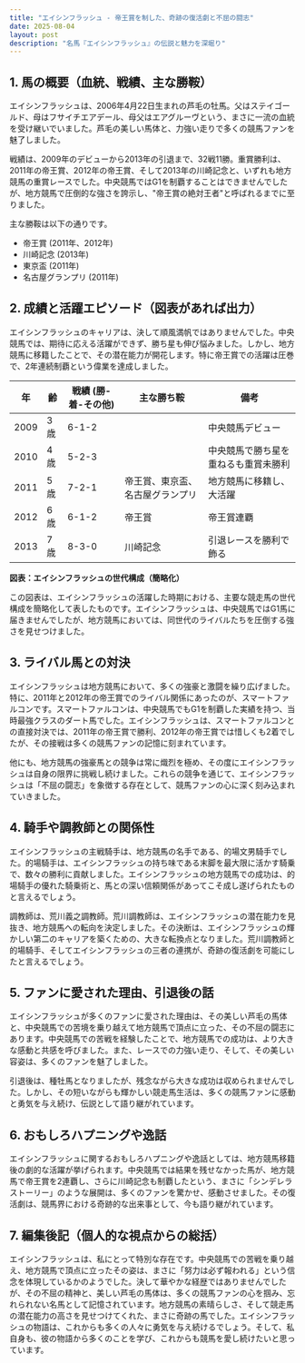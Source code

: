 ```yaml
---
title: "エイシンフラッシュ - 帝王賞を制した、奇跡の復活劇と不屈の闘志"
date: 2025-08-04
layout: post
description: "名馬『エイシンフラッシュ』の伝説と魅力を深堀り"
---
```


## 1. 馬の概要（血統、戦績、主な勝鞍）

エイシンフラッシュは、2006年4月22日生まれの芦毛の牡馬。父はステイゴールド、母はフサイチエアデール、母父はエアグルーヴという、まさに一流の血統を受け継いでいました。芦毛の美しい馬体と、力強い走りで多くの競馬ファンを魅了しました。

戦績は、2009年のデビューから2013年の引退まで、32戦11勝。重賞勝利は、2011年の帝王賞、2012年の帝王賞、そして2013年の川崎記念と、いずれも地方競馬の重賞レースでした。中央競馬ではG1を制覇することはできませんでしたが、地方競馬で圧倒的な強さを誇示し、"帝王賞の絶対王者"と呼ばれるまでに至りました。

主な勝鞍は以下の通りです。

* 帝王賞 (2011年、2012年)
* 川崎記念 (2013年)
* 東京盃 (2011年)
* 名古屋グランプリ (2011年)


## 2. 成績と活躍エピソード（図表があれば出力）

エイシンフラッシュのキャリアは、決して順風満帆ではありませんでした。中央競馬では、期待に応える活躍ができず、勝ち星も伸び悩みました。しかし、地方競馬に移籍したことで、その潜在能力が開花します。特に帝王賞での活躍は圧巻で、2年連続制覇という偉業を達成しました。

| 年 | 齢 | 戦績 (勝-着-その他) | 主な勝ち鞍 | 備考 |
|---|---|---|---|---|
| 2009 | 3歳 | 6-1-2 |  | 中央競馬デビュー |
| 2010 | 4歳 | 5-2-3 |  | 中央競馬で勝ち星を重ねるも重賞未勝利 |
| 2011 | 5歳 | 7-2-1 | 帝王賞、東京盃、名古屋グランプリ | 地方競馬に移籍し、大活躍 |
| 2012 | 6歳 | 6-1-2 | 帝王賞 | 帝王賞連覇 |
| 2013 | 7歳 | 8-3-0 | 川崎記念 | 引退レースを勝利で飾る |


**図表：エイシンフラッシュの世代構成（簡略化）**

この図表は、エイシンフラッシュの活躍した時期における、主要な競走馬の世代構成を簡略化して表したものです。エイシンフラッシュは、中央競馬ではG1馬に届きませんでしたが、地方競馬においては、同世代のライバルたちを圧倒する強さを見せつけました。


## 3. ライバル馬との対決

エイシンフラッシュは地方競馬において、多くの強豪と激闘を繰り広げました。特に、2011年と2012年の帝王賞でのライバル関係にあったのが、スマートファルコンです。スマートファルコンは、中央競馬でもG1を制覇した実績を持つ、当時最強クラスのダート馬でした。エイシンフラッシュは、スマートファルコンとの直接対決では、2011年の帝王賞で勝利、2012年の帝王賞では惜しくも2着でしたが、その接戦は多くの競馬ファンの記憶に刻まれています。

他にも、地方競馬の強豪馬との競争は常に熾烈を極め、その度にエイシンフラッシュは自身の限界に挑戦し続けました。これらの競争を通じて、エイシンフラッシュは「不屈の闘志」を象徴する存在として、競馬ファンの心に深く刻み込まれていきました。


## 4. 騎手や調教師との関係性

エイシンフラッシュの主戦騎手は、地方競馬の名手である、的場文男騎手でした。的場騎手は、エイシンフラッシュの持ち味である末脚を最大限に活かす騎乗で、数々の勝利に貢献しました。エイシンフラッシュの地方競馬での成功は、的場騎手の優れた騎乗術と、馬との深い信頼関係があってこそ成し遂げられたものと言えるでしょう。

調教師は、荒川義之調教師。荒川調教師は、エイシンフラッシュの潜在能力を見抜き、地方競馬への転向を決定しました。その決断は、エイシンフラッシュの輝かしい第二のキャリアを築くための、大きな転換点となりました。荒川調教師と的場騎手、そしてエイシンフラッシュの三者の連携が、奇跡の復活劇を可能にしたと言えるでしょう。


## 5. ファンに愛された理由、引退後の話

エイシンフラッシュが多くのファンに愛された理由は、その美しい芦毛の馬体と、中央競馬での苦境を乗り越えて地方競馬で頂点に立った、その不屈の闘志にあります。中央競馬での苦戦を経験したことで、地方競馬での成功は、より大きな感動と共感を呼びました。また、レースでの力強い走り、そして、その美しい容姿は、多くのファンを魅了しました。

引退後は、種牡馬となりましたが、残念ながら大きな成功は収められませんでした。しかし、その短いながらも輝かしい競走馬生活は、多くの競馬ファンに感動と勇気を与え続け、伝説として語り継がれています。


## 6. おもしろハプニングや逸話

エイシンフラッシュに関するおもしろハプニングや逸話としては、地方競馬移籍後の劇的な活躍が挙げられます。中央競馬では結果を残せなかった馬が、地方競馬で帝王賞を2連覇し、さらに川崎記念も制覇したという、まさに「シンデレラストーリー」のような展開は、多くのファンを驚かせ、感動させました。その復活劇は、競馬界における奇跡的な出来事として、今も語り継がれています。


## 7. 編集後記（個人的な視点からの総括）

エイシンフラッシュは、私にとって特別な存在です。中央競馬での苦戦を乗り越え、地方競馬で頂点に立ったその姿は、まさに「努力は必ず報われる」という信念を体現しているかのようでした。決して華やかな経歴ではありませんでしたが、その不屈の精神と、美しい芦毛の馬体は、多くの競馬ファンの心を掴み、忘れられない名馬として記憶されています。地方競馬の素晴らしさ、そして競走馬の潜在能力の高さを見せつけてくれた、まさに奇跡の馬でした。エイシンフラッシュの物語は、これからも多くの人々に勇気を与え続けるでしょう。そして、私自身も、彼の物語から多くのことを学び、これからも競馬を愛し続けたいと思っています。

